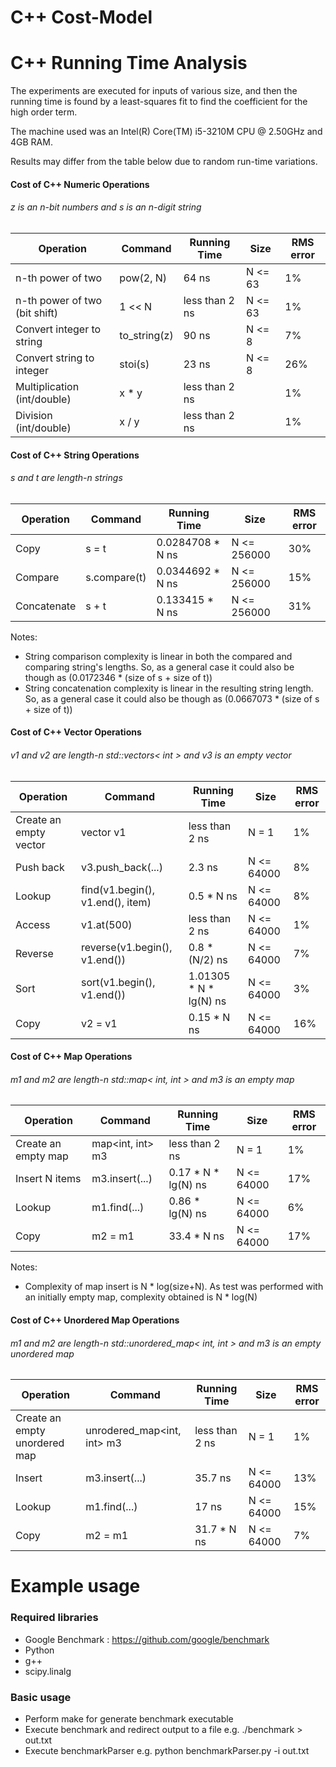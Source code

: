 # C++ Cost-Model

# C++ Running Time Analysis

The experiments are executed for inputs of various size, and then the running time is found by a least-squares fit to find the coefficient for the high order term. 

The machine used was an Intel(R) Core(TM) i5-3210M CPU @ 2.50GHz and 4GB RAM. 

Results may differ from the table below due to random run-time variations.

#### Cost of C++ Numeric Operations
###### z is an n-bit numbers and s is an n-digit string
| Operation | Command | Running Time | Size | RMS error |
| --- | --- | --- | --- | --- |
| n-th power of two | pow(2, N) | 64 ns | N <= 63 | 1% |
| n-th power of two (bit shift) | 1 << N | less than 2 ns | N <= 63 | 1% |
| Convert integer to string  | to_string(z) | 90 ns | N <= 8 | 7% |
| Convert string to integer  | stoi(s) | 23 ns | N <= 8 | 26% |
| Multiplication (int/double)  | x * y | less than 2 ns |  | 1% |
| Division (int/double)  | x / y | less than 2 ns |  | 1% |

#### Cost of C++ String Operations
###### s and t are length-n strings
| Operation | Command | Running Time | Size | RMS error |
| --- | --- | --- | --- | --- |
| Copy | s = t | 0.0284708 * N ns | N <= 256000 | 30% |
| Compare | s.compare(t) | 0.0344692 * N ns | N <= 256000 | 15% |
| Concatenate | s + t | 0.133415 * N ns | N <= 256000 | 31% |

Notes:
*  String comparison complexity is linear in both the compared and comparing string's lengths. So, as a general case it could also be though as (0.0172346 * (size of s + size of t))
*  String concatenation complexity is linear in the resulting string length. So, as a general case it could also be though as (0.0667073 * (size of s + size of t))

#### Cost of C++ Vector Operations
###### v1 and v2 are length-n std::vectors< int > and v3 is an empty vector
| Operation | Command | Running Time | Size | RMS error |
| --- | --- | --- | --- | --- |
| Create an empty vector | vector<int> v1 | less than 2 ns | N = 1 | 1% |
| Push back | v3.push_back(...) | 2.3 ns | N <= 64000 | 8% |
| Lookup | find(v1.begin(), v1.end(), item) | 0.5 * N ns | N <= 64000 | 8% |
| Access | v1.at(500) | less than 2 ns | N <= 64000 | 1% |
| Reverse | reverse(v1.begin(), v1.end()) | 0.8 * (N/2) ns | N <= 64000 | 7% |
| Sort | sort(v1.begin(), v1.end()) | 1.01305 * N * lg(N) ns | N <= 64000 | 3% |
| Copy | v2 = v1 | 0.15 * N ns | N <= 64000 | 16% |

#### Cost of C++ Map Operations
###### m1 and m2 are length-n std::map< int, int > and m3 is an empty map
| Operation | Command | Running Time | Size | RMS error |
| --- | --- | --- | --- | --- |
| Create an empty map | map<int, int> m3 | less than 2 ns | N = 1 | 1% |
| Insert N items | m3.insert(...) | 0.17 * N * lg(N) ns | N <= 64000 | 17% |
| Lookup | m1.find(...) | 0.86 * lg(N) ns | N <= 64000 | 6% |
| Copy | m2 = m1 | 33.4 * N ns | N <= 64000 | 17% |

Notes:
* Complexity of map insert is N * log(size+N). As test was performed with an initially empty map, complexity obtained is N * log(N)

#### Cost of C++ Unordered Map Operations
###### m1 and m2 are length-n std::unordered_map< int, int > and m3 is an empty unordered map
| Operation | Command | Running Time | Size | RMS error |
| --- | --- | --- | --- | --- |
| Create an empty unordered map |  unrodered_map<int, int> m3 | less than 2 ns | N = 1 | 1% |
| Insert | m3.insert(...) | 35.7 ns | N <= 64000 | 13% |
| Lookup | m1.find(...) | 17 ns | N <= 64000 | 15% |
| Copy | m2 = m1 | 31.7 * N ns | N <= 64000 | 7% |

# Example usage
### Required libraries
* Google Benchmark : https://github.com/google/benchmark
* Python
* g++
* scipy.linalg

### Basic usage
* Perform make for generate benchmark executable
* Execute benchmark and redirect output to a file e.g. ./benchmark > out.txt
* Execute benchmarkParser e.g. python benchmarkParser.py -i out.txt
